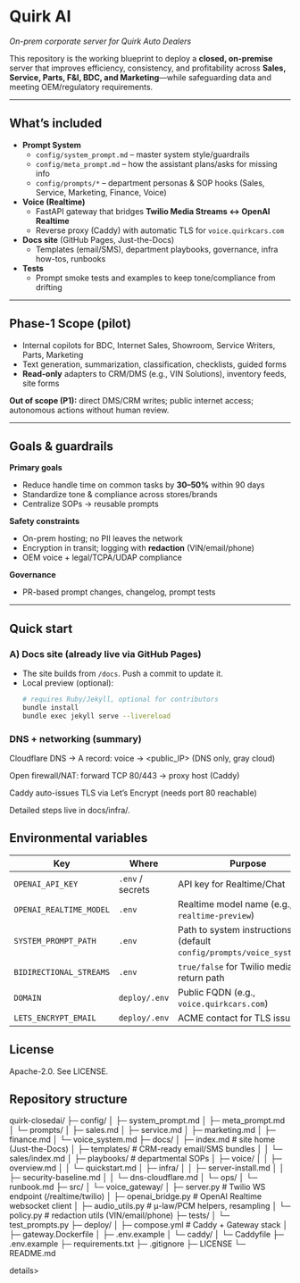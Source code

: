 # Quirk AI 
_On-prem corporate server for Quirk Auto Dealers_

This repository is the working blueprint to deploy a **closed, on-premise** server that improves efficiency, consistency, and profitability across **Sales, Service, Parts, F&I, BDC, and Marketing**—while safeguarding data and meeting OEM/regulatory requirements.

---

## What’s included

- **Prompt System**
  - `config/system_prompt.md` – master system style/guardrails  
  - `config/meta_prompt.md` – how the assistant plans/asks for missing info  
  - `config/prompts/*` – department personas & SOP hooks (Sales, Service, Marketing, Finance, Voice)
- **Voice (Realtime)**
  - FastAPI gateway that bridges **Twilio Media Streams ↔ OpenAI Realtime**
  - Reverse proxy (Caddy) with automatic TLS for `voice.quirkcars.com`
- **Docs site** (GitHub Pages, Just-the-Docs)
  - Templates (email/SMS), department playbooks, governance, infra how-tos, runbooks
- **Tests**
  - Prompt smoke tests and examples to keep tone/compliance from drifting

---

## Phase-1 Scope (pilot)

- Internal copilots for BDC, Internet Sales, Showroom, Service Writers, Parts, Marketing  
- Text generation, summarization, classification, checklists, guided forms  
- **Read-only** adapters to CRM/DMS (e.g., VIN Solutions), inventory feeds, site forms

**Out of scope (P1):** direct DMS/CRM writes; public internet access; autonomous actions without human review.

---

## Goals & guardrails

**Primary goals**
- Reduce handle time on common tasks by **30–50%** within 90 days  
- Standardize tone & compliance across stores/brands  
- Centralize SOPs → reusable prompts

**Safety constraints**
- On-prem hosting; no PII leaves the network  
- Encryption in transit; logging with **redaction** (VIN/email/phone)  
- OEM voice + legal/TCPA/UDAP compliance

**Governance**
- PR-based prompt changes, changelog, prompt tests

---

## Quick start

### A) Docs site (already live via GitHub Pages)
- The site builds from `/docs`. Push a commit to update it.
- Local preview (optional):
  ```bash
  # requires Ruby/Jekyll, optional for contributors
  bundle install
  bundle exec jekyll serve --livereload

### DNS + networking (summary)
  Cloudflare DNS → A record: voice → <public_IP> (DNS only, gray cloud)

Open firewall/NAT: forward TCP 80/443 → proxy host (Caddy)

Caddy auto-issues TLS via Let’s Encrypt (needs port 80 reachable)

Detailed steps live in docs/infra/.

## Environmental variables

| Key                     | Where            | Purpose                                                                |
| ----------------------- | ---------------- | ---------------------------------------------------------------------- |
| `OPENAI_API_KEY`        | `.env` / secrets | API key for Realtime/Chat                                              |
| `OPENAI_REALTIME_MODEL` | `.env`           | Realtime model name (e.g., `gpt-realtime-preview`)                     |
| `SYSTEM_PROMPT_PATH`    | `.env`           | Path to system instructions (default `config/prompts/voice_system.md`) |
| `BIDIRECTIONAL_STREAMS` | `.env`           | `true/false` for Twilio media return path                              |
| `DOMAIN`                | `deploy/.env`    | Public FQDN (e.g., `voice.quirkcars.com`)                              |
| `LETS_ENCRYPT_EMAIL`    | `deploy/.env`    | ACME contact for TLS issuance                                          |

## License

Apache-2.0. See LICENSE.

## Repository structure

</pre>
quirk-closedai/
├─ config/
│  ├─ system_prompt.md
│  ├─ meta_prompt.md
│  └─ prompts/
│     ├─ sales.md
│     ├─ service.md
│     ├─ marketing.md
│     ├─ finance.md
│     └─ voice_system.md
├─ docs/
│  ├─ index.md                           # site home (Just-the-Docs)
│  ├─ templates/                         # CRM-ready email/SMS bundles
│  │  └─ sales/index.md
│  ├─ playbooks/                         # departmental SOPs
│  ├─ voice/
│  │  ├─ overview.md
│  │  └─ quickstart.md
│  ├─ infra/
│  │  ├─ server-install.md
│  │  ├─ security-baseline.md
│  │  └─ dns-cloudflare.md
│  └─ ops/
│     └─ runbook.md
├─ src/
│  └─ voice_gateway/
│     ├─ server.py                       # Twilio WS endpoint (/realtime/twilio)
│     ├─ openai_bridge.py                # OpenAI Realtime websocket client
│     ├─ audio_utils.py                  # μ-law/PCM helpers, resampling
│     └─ policy.py                       # redaction utils (VIN/email/phone)
├─ tests/
│  └─ test_prompts.py
├─ deploy/
│  ├─ compose.yml                        # Caddy + Gateway stack
│  ├─ gateway.Dockerfile
│  ├─ .env.example
│  └─ caddy/
│     └─ Caddyfile
├─ .env.example
├─ requirements.txt
├─ .gitignore
├─ LICENSE
└─ README.md

</pre>details>

